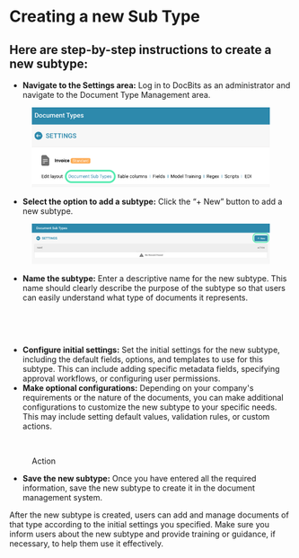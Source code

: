 # Creating a new Sub Type

## Here are step-by-step instructions to create a new subtype:

* **Navigate to the Settings area:** Log in to DocBits as an administrator and navigate to the Document Type Management area.

<figure><img src="../../../../.gitbook/assets/Bildschirmfoto 2024-05-21 um 09.02.56.png" alt=""><figcaption></figcaption></figure>

* **Select the option to add a subtype:** Click the “+ New” button to add a new subtype.

<figure><img src="../../../../.gitbook/assets/Bildschirmfoto 2024-05-21 um 09.04.46.png" alt=""><figcaption></figcaption></figure>

* **Name the subtype:** Enter a descriptive name for the new subtype. This name should clearly describe the purpose of the subtype so that users can easily understand what type of documents it represents.

<figure><img src="https://lh7-us.googleusercontent.com/hFxoJh9mFR52IbFtRGTstXUGjUc2u9fBzlya5kPj18REi9ampOKfek6NPaNje_fGash3brlAZkEw8MHqDPpNEPCvnb122xYiHMqwVzV35FQdoev8XLXiu7DogUuGjsoun51sum8Z8PLZo2xw9bvImRc" alt="" width="375"><figcaption></figcaption></figure>

<figure><img src="https://lh7-us.googleusercontent.com/EjBS5qKWAm0SoZhLkhT2KW1q5F89vZ6FCLZ2ZzvxfJPmVE9DyyAUXieHA_56guDbKsuEvNDY9DyA-uUMx8Q1UDMSohmhyIVnnLfZaPiXrVSGsXpnjEgtpF7GtOOiRX8VsXBpu2-3lpqc0zu2LdzIYZk" alt=""><figcaption></figcaption></figure>

* **Configure initial settings:** Set the initial settings for the new subtype, including the default fields, options, and templates to use for this subtype. This can include adding specific metadata fields, specifying approval workflows, or configuring user permissions.
* **Make optional configurations:** Depending on your company's requirements or the nature of the documents, you can make additional configurations to customize the new subtype to your specific needs. This may include setting default values, validation rules, or custom actions.

<figure><img src="https://lh7-us.googleusercontent.com/d3-6iNTABnLH9KbWlM1NMu8Nsy2-KbqTd2elHgZYF1jwZOKqP17qttUCD4j676VJN3t7J0I85wHjr8TIfv3UGgLVxNvV4ns2I82EfCKHbyfIAUA8ML6IbLzoLH4Ucn57XzgUNZLO9LeCLzlk_m-M3EQ" alt=""><figcaption><p>Action</p></figcaption></figure>

* **Save the new subtype:** Once you have entered all the required information, save the new subtype to create it in the document management system.

After the new subtype is created, users can add and manage documents of that type according to the initial settings you specified. Make sure you inform users about the new subtype and provide training or guidance, if necessary, to help them use it effectively.


